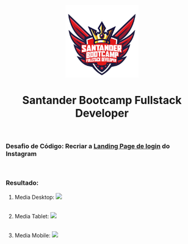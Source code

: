 <div align="center">

<img src="https://github.com/bragabriel/Bootcamp-FullStackDeveloper/blob/main/logo-bootcamp.png" width="190px">

# Santander Bootcamp Fullstack Developer

</div>

<br>

### Desafio de Código: Recriar a [Landing Page de login](https://www.instagram.com/) do **Instagram** 

<br>

### Resultado:

1. Media Desktop:
<img src="https://github.com/bragabriel/BootcampSantander-FullStackDeveloper/blob/main/Projetos-Desafios/Instagram-LandingPage/resultado/media-desktop.png"></img> <br></br>

2. Media Tablet:
<img src="https://github.com/bragabriel/BootcampSantander-FullStackDeveloper/blob/main/Projetos-Desafios/Instagram-LandingPage/resultado/media-tablet.png"></img> <br></br>

3. Media Mobile:
<img src="https://github.com/bragabriel/BootcampSantander-FullStackDeveloper/blob/main/Projetos-Desafios/Instagram-LandingPage/resultado/media-cellphone.png"></img> <br></br>
